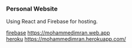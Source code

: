### Personal Website
Using React and Firebase for hosting.

[firebase](https://mohammedimran.web.app) https://mohammedimran.web.app   
[heroku](https://mohammedimran.herokuapp.com/) https://mohammedimran.herokuapp.com/
